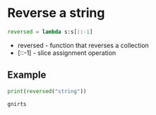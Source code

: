 # Reverse a string

```python
reversed = lambda s:s[::-1]
```

- reversed - function that reverses a collection
- \[::-1\] - slice assignment operation


## Example
```python
print(reversed("string"))
```
```
gnirts
```
